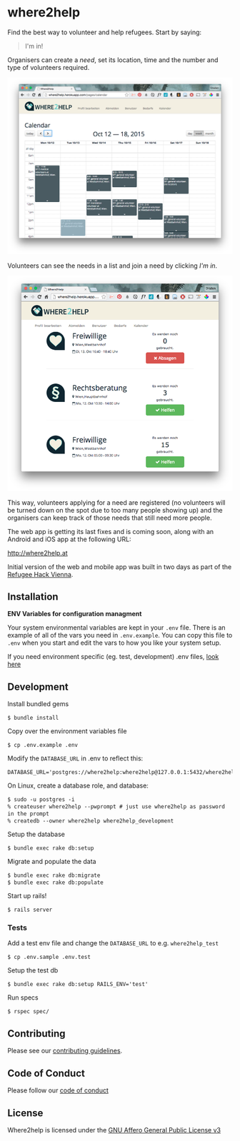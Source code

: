 # where2help

Find the best way to volunteer and help refugees. Start by saying:

> I'm in!

Organisers can create a *need*, set its location, time and the number and type
of volunteers required.

![need calendar](docs/img/needs_calendar.png)

Volunteers can see the needs in a list and join a need by clicking *I'm in*.

![need calendar](docs/img/user_web.png)

This way, volunteers applying for a need are registered (no volunteers will be
turned down on the spot due to too many people showing up) and the
organisers can keep track of those needs that still need more people.

The web app is getting its last fixes and is coming soon, along with an Android
and iOS app at the following URL:

<http://where2help.at>

Initial version of the web and mobile app was built in two days as part of the
[Refugee Hack Vienna](http://www.hackathon.wien/).

## Installation

__ENV Variables for configuration managment__

Your system environmental variables are kept in your `.env` file. There is an example of all of the vars you need in `.env.example`. You can copy this file to `.env` when you start and edit the vars to how you like your system setup.

If you need environment specific (eg. test, development) .env files, [look here](https://github.com/bkeepers/dotenv#multiple-rails-environments)

## Development

Install bundled gems

    $ bundle install

Copy over the environment variables file

    $ cp .env.example .env

Modify the `DATABASE_URL` in .env to reflect this:

    DATABASE_URL='postgres://where2help:where2help@127.0.0.1:5432/where2help_development'

On Linux, create a database role, and database:

    $ sudo -u postgres -i
    % createuser where2help --pwprompt # just use where2help as password in the prompt
    % createdb --owner where2help where2help_development

Setup the database

    $ bundle exec rake db:setup

Migrate and populate the data

    $ bundle exec rake db:migrate
    $ bundle exec rake db:populate

Start up rails!

    $ rails server

### Tests

Add a test env file and change the `DATABASE_URL` to e.g. `where2help_test`

    $ cp .env.sample .env.test

Setup the test db

    $ bundle exec rake db:setup RAILS_ENV='test'

Run specs

    $ rspec spec/


## Contributing

Please see our [contributing guidelines](CONTRIBUTING.md).

## Code of Conduct

Please follow our [code of conduct](code_of_conduct.md)

## License

Where2help is licensed under the [GNU Affero General Public License v3 ](LICENSE.md)

